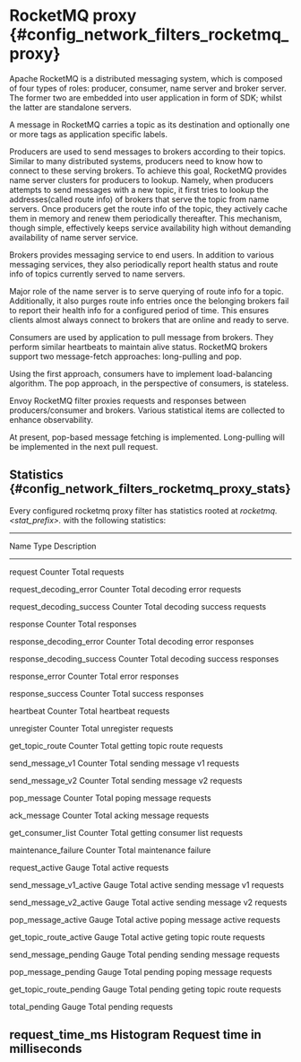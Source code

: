 RocketMQ proxy {#config_network_filters_rocketmq_proxy}
==============

Apache RocketMQ is a distributed messaging system, which is composed of
four types of roles: producer, consumer, name server and broker server.
The former two are embedded into user application in form of SDK; whilst
the latter are standalone servers.

A message in RocketMQ carries a topic as its destination and optionally
one or more tags as application specific labels.

Producers are used to send messages to brokers according to their
topics. Similar to many distributed systems, producers need to know how
to connect to these serving brokers. To achieve this goal, RocketMQ
provides name server clusters for producers to lookup. Namely, when
producers attempts to send messages with a new topic, it first tries to
lookup the addresses(called route info) of brokers that serve the topic
from name servers. Once producers get the route info of the topic, they
actively cache them in memory and renew them periodically thereafter.
This mechanism, though simple, effectively keeps service availability
high without demanding availability of name server service.

Brokers provides messaging service to end users. In addition to various
messaging services, they also periodically report health status and
route info of topics currently served to name servers.

Major role of the name server is to serve querying of route info for a
topic. Additionally, it also purges route info entries once the
belonging brokers fail to report their health info for a configured
period of time. This ensures clients almost always connect to brokers
that are online and ready to serve.

Consumers are used by application to pull message from brokers. They
perform similar heartbeats to maintain alive status. RocketMQ brokers
support two message-fetch approaches: long-pulling and pop.

Using the first approach, consumers have to implement load-balancing
algorithm. The pop approach, in the perspective of consumers, is
stateless.

Envoy RocketMQ filter proxies requests and responses between
producers/consumer and brokers. Various statistical items are collected
to enhance observability.

At present, pop-based message fetching is implemented. Long-pulling will
be implemented in the next pull request.

Statistics {#config_network_filters_rocketmq_proxy_stats}
----------

Every configured rocketmq proxy filter has statistics rooted at
*rocketmq.\<stat\_prefix\>.* with the following statistics:

  -----------------------------------------------------------------------------------
  Name                          Type              Description
  ----------------------------- ----------------- -----------------------------------
  request                       Counter           Total requests

  request\_decoding\_error      Counter           Total decoding error requests

  request\_decoding\_success    Counter           Total decoding success requests

  response                      Counter           Total responses

  response\_decoding\_error     Counter           Total decoding error responses

  response\_decoding\_success   Counter           Total decoding success responses

  response\_error               Counter           Total error responses

  response\_success             Counter           Total success responses

  heartbeat                     Counter           Total heartbeat requests

  unregister                    Counter           Total unregister requests

  get\_topic\_route             Counter           Total getting topic route requests

  send\_message\_v1             Counter           Total sending message v1 requests

  send\_message\_v2             Counter           Total sending message v2 requests

  pop\_message                  Counter           Total poping message requests

  ack\_message                  Counter           Total acking message requests

  get\_consumer\_list           Counter           Total getting consumer list
                                                  requests

  maintenance\_failure          Counter           Total maintenance failure

  request\_active               Gauge             Total active requests

  send\_message\_v1\_active     Gauge             Total active sending message v1
                                                  requests

  send\_message\_v2\_active     Gauge             Total active sending message v2
                                                  requests

  pop\_message\_active          Gauge             Total active poping message active
                                                  requests

  get\_topic\_route\_active     Gauge             Total active geting topic route
                                                  requests

  send\_message\_pending        Gauge             Total pending sending message
                                                  requests

  pop\_message\_pending         Gauge             Total pending poping message
                                                  requests

  get\_topic\_route\_pending    Gauge             Total pending geting topic route
                                                  requests

  total\_pending                Gauge             Total pending requests

  request\_time\_ms             Histogram         Request time in milliseconds
  -----------------------------------------------------------------------------------

